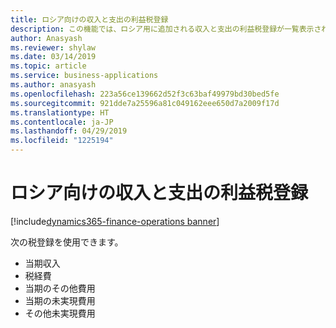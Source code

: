 ```yaml
---
title: ロシア向けの収入と支出の利益税登録
description: この機能では、ロシア用に追加される収入と支出の利益税登録が一覧表示されます。
author: Anasyash
ms.reviewer: shylaw
ms.date: 03/14/2019
ms.topic: article
ms.service: business-applications
ms.author: anasyash
ms.openlocfilehash: 223a56ce139662d52f3c63baf49979bd30bed5fe
ms.sourcegitcommit: 921dde7a25596a81c049162eee650d7a2009f17d
ms.translationtype: HT
ms.contentlocale: ja-JP
ms.lasthandoff: 04/29/2019
ms.locfileid: "1225194"
---
```

# <a name="incomes-and-expenses-profit-tax-registers-for-russia"></a>ロシア向けの収入と支出の利益税登録
[!include[dynamics365-finance-operations banner](../includes/dynamics365-finance-operations.md)]

次の税登録を使用できます。

- 当期収入
- 税経費 
- 当期のその他費用
- 当期の未実現費用
- その他未実現費用
